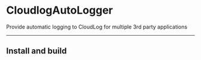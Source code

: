 # CloudlogAutoLogger
Provide automatic logging to CloudLog for multiple 3rd party applications

--------------------------------------
Install and build
--------------------------------------

